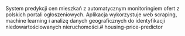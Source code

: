 System predykcji cen mieszkań z automatycznym monitoringiem ofert z polskich portali ogłoszeniowych. Aplikacja wykorzystuje web scraping, machine learning i analizę danych geograficznych do identyfikacji niedowartościowanych nieruchomości.# housing-price-predictor
